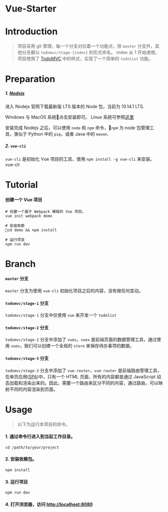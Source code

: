 # Vue-Starter

# Introduction
> 项目采用 git 管理，每一个分支对应着一个功能点，除 `master` 分支外，其他分支都以 `todomvc/stage-{index}` 的形式命名。 index 从 1 开始递增。
> 项目使用了 [TodoMVC](http://todomvc.com/examples/vue/) 中的样式，实现了一个简单的 `todolist` 功能。

# Preparation
##### 1. [Nodejs](https://nodejs.org)
进入 Nodejs 官网下载最新版 LTS 版本的 Node 包，当前为 10.14.1 LTS.

Windows 与 MacOS 系统点击安装即可。 Linux 系统可参照[这里](https://nodejs.org/en/download/package-manager/)

安装完成 Nodejs 之后，可以使用 `node` 和 `npm` 命令，`npm` 为 node 包管理工具，类似于 Python 中的 `pip`，或者 Java 中的 `maven`.

##### 2. `vue-cli`
`vue-cli` 是初始化 Vue 项目的工具，使用 `npm install -g vue-cli` 来安装。
vue-cli

# Tutorial
#### 创建一个 Vue 项目
```:sh
# 创建一个基于 Webpack 模板的 Vue 项目。
vue init webpack demo

# 安装依赖
cd demo && npm install

# 运行项目
npm run dev
```

# Branch
#### `master` 分支
`master` 分支为使用 `vue-cli` 初始化项目之后的内容，没有做任何变动。


#### `todomvc/stage-1` 分支
`todomvc/stage-1` 分支中仅使用 `vue` 来开发一个 `todolist`


#### `todomvc/stage-2` 分支
`todomvc/stage-2` 分支中添加了 `vuex`，`vuex` 是前端页面的数据管理工具，通过使用 `vuex`，我们可以创建一个全局的 `store` 来保存待办事项的数据。


#### `todomvc/stage-3` 分支
`todomvc/stage-3` 分支中添加了 `vue-router`，`vue-router` 是前端路由管理工具，在单页应用([SPA](https://baike.baidu.com/item/SPA/17536313?fr=aladdin))中，只有一个 HTML 页面，所有的内容都是通过 JavaScript 动态加载和渲染出来的。因此，需要一个路由来区分不同的内容，通过路由，可以映射不同的内容渲染到页面。


# Usage
> 以下为运行本项目的命令。
#### 1. 通过命令行进入到当前工作目录。
`cd /path/to/your/project`
#### 2. 安装依赖包。
`npm install`
#### 3. 运行项目
`npm run dev`
#### 4. 打开浏览器，访问 [http://localhost:8080](http://localhost:8080)
